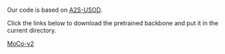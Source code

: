 Our code is based on [A2S-USOD](https://github.com/moothes/A2S-USOD?tab=readme-ov-file).

Click the links below to download the pretrained backbone  and put it in the current directory.

[MoCo-v2](https://github.com/facebookresearch/moco)
